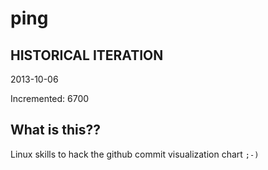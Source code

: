 # ping

## HISTORICAL ITERATION
2013-10-06

Incremented: 6700

## What is this?? 
Linux skills to hack the github commit visualization chart `;-)`
